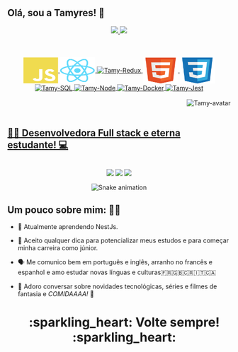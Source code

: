 ## Olá, sou a Tamyres! 👋

<div align="center">
  <a href="https://github.com/Tamyrescso">
  <img height="180em" src="https://github-readme-stats.vercel.app/api?username=Tamyrescso&show_icons=true&theme=darcula&include_all_commits=true&count_private=true"/>
  <img height="180em" src="https://github-readme-stats.vercel.app/api/top-langs/?username=TamyresCso&layout=compact&langs_count=7&theme=darcula"/>
</div>
  <br/><br/>
<div style="display: inline_block" align="center"><br>
  <img align="center" alt="Tamy-Js" height="60" width="80" src="https://raw.githubusercontent.com/devicons/devicon/master/icons/javascript/javascript-plain.svg">
  <img align="center" alt="Tamy-React" height="60" width="80" src="https://raw.githubusercontent.com/devicons/devicon/master/icons/react/react-original.svg">
  <img align="center" alt="Tamy-Redux" height="60" width="80" src="https://cdn.jsdelivr.net/gh/devicons/devicon/icons/redux/redux-original.svg">
  <img align="center" alt="Tamy-HTML" height="60" width="80" src="https://raw.githubusercontent.com/devicons/devicon/master/icons/html5/html5-original.svg">
  <img align="center" alt="Tamy-CSS" height="60" width="80" src="https://raw.githubusercontent.com/devicons/devicon/master/icons/css3/css3-original.svg">
  <img align="center" alt="Tamy-SQL" height="60" width="80" src="https://cdn.jsdelivr.net/gh/devicons/devicon/icons/mysql/mysql-original.svg">
  <img align="center" alt="Tamy-Node" height="60" width="80" src="https://cdn.jsdelivr.net/gh/devicons/devicon/icons/nodejs/nodejs-original.svg">
  <img align="center" alt="Tamy-Docker" height="60" width="80" src="https://cdn.jsdelivr.net/gh/devicons/devicon/icons/docker/docker-original.svg">
  <img align="center" alt="Tamy-Jest" height="60" width="80" src="https://cdn.jsdelivr.net/gh/devicons/devicon/icons/jest/jest-plain.svg">
 <br/><br/>
  <img align="right" alt="Tamy-avatar" height="150" src="https://s10.gifyu.com/images/Webp.net-gifmakerffadadb7305d4efb.gif">
</div>
  <br/><br/>
  
  ## 👩‍🦰 Desenvolvedora Full stack e eterna estudante! 💻
  <br/>

<div align="center"> 
  <a href="https://www.facebook.com/tamyres.caroline" target="_blank"><img src="https://img.shields.io/badge/Facebook-1877F2?style=for-the-badge&logo=facebook&logoColor=white" target="_blank"></a>
  <a href = "mailto:tamyrescaroline.oliveira@gmail.com"><img src="https://img.shields.io/badge/-Gmail-%23333?style=for-the-badge&logo=gmail&logoColor=white" target="_blank"></a>
  <a href="https://www.linkedin.com/in/tcso/" target="_blank"><img src="https://img.shields.io/badge/-LinkedIn-%230077B5?style=for-the-badge&logo=linkedin&logoColor=white" target="_blank"></a>
  <br/>
  
   ![Snake animation](https://github.com/Tamyrescso/Tamyrescso/blob/output/github-contribution-grid-snake.svg)
</div>
 
 ## Um pouco sobre mim: 🙋‍♀️

- 🌱 Atualmente aprendendo NestJs.
- 🤔 Aceito qualquer dica para potencializar meus estudos e para começar minha carreira como júnior.
- 🗣️ Me comunico bem em português e inglês, arranho no francês e espanhol e amo estudar novas línguas e culturas🇫🇷🇬🇧🇨🇷🇮🇹🇨🇦
- 💬 Adoro conversar sobre novidades tecnológicas, séries e filmes de fantasia e *COMIDAAAA!* 🍜
  
  <h1 align="center"/> :sparkling_heart: Volte sempre! :sparkling_heart:  </h1>
 

